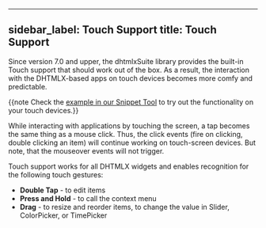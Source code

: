 
---
sidebar_label: Touch Support
title: Touch Support
---          

Since version 7.0 and upper, the dhtmlxSuite library provides the built-in Touch support that should work out of the box. As a result, the interaction with the DHTMLX-based apps on touch devices becomes more comfy and predictable. 

{{note Check the <a href="https://snippet.dhtmlx.com/q3cu6x1a"  target="_blank">example in our Snippet Tool</a> to try out the functionality on your touch devices.}}

While interacting with applications by touching the screen, a tap becomes the same thing as a mouse click.
Thus, the click events (fire on clicking, double clicking an item) will continue working on touch-screen devices. But note, that the mouseover events will not trigger.

Touch support works for all DHTMLX widgets and enables recognition for the following touch gestures:

- **Double Tap** - to edit items
- **Press and Hold** - to call the context menu
- **Drag** - to resize and reorder items, to change the value in Slider, ColorPicker, or TimePicker




